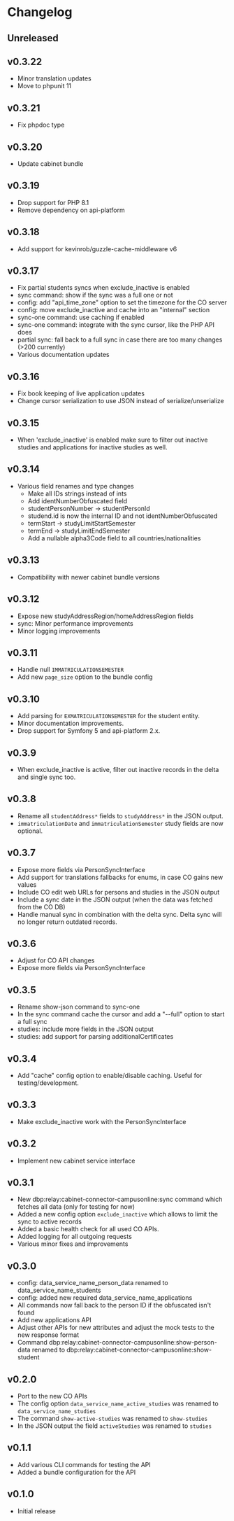 # Changelog

## Unreleased

## v0.3.22

- Minor translation updates
- Move to phpunit 11

## v0.3.21

- Fix phpdoc type

## v0.3.20

- Update cabinet bundle

## v0.3.19

- Drop support for PHP 8.1
- Remove dependency on api-platform

## v0.3.18

- Add support for kevinrob/guzzle-cache-middleware v6

## v0.3.17

- Fix partial students syncs when exclude_inactive is enabled
- sync command: show if the sync was a full one or not
- config: add "api_time_zone" option to set the timezone for the CO server
- config: move exclude_inactive and cache into an "internal" section
- sync-one command: use caching if enabled
- sync-one command: integrate with the sync cursor, like the PHP API does
- partial sync: fall back to a full sync in case there are too many changes (>200 currently)
- Various documentation updates

## v0.3.16

- Fix book keeping of live application updates
- Change cursor serialization to use JSON instead of serialize/unserialize

## v0.3.15

- When 'exclude_inactive' is enabled make sure to filter out inactive studies
  and applications for inactive studies as well.

## v0.3.14

- Various field renames and type changes
  - Make all IDs strings instead of ints
  - Add identNumberObfuscated field
  - studentPersonNumber -> studentPersonId
  - studend.id is now the internal ID and not identNumberObfuscated
  - termStart -> studyLimitStartSemester
  - termEnd -> studyLimitEndSemester
  - Add a nullable alpha3Code field to all countries/nationalities

## v0.3.13

- Compatibility with newer cabinet bundle versions

## v0.3.12

- Expose new studyAddressRegion/homeAddressRegion fields
- sync: Minor performance improvements
- Minor logging improvements

## v0.3.11

- Handle null `IMMATRICULATIONSEMESTER`
- Add new `page_size` option to the bundle config

## v0.3.10

- Add parsing for `EXMATRICULATIONSEMESTER` for the student entity.
- Minor documentation improvements.
- Drop support for Symfony 5 and api-platform 2.x.

## v0.3.9

- When exclude_inactive is active, filter out inactive records in the delta and single sync too.

## v0.3.8

- Rename all `studentAddress*` fields to `studyAddress*` in the JSON output.
- `immatriculationDate` and `immatriculationSemester` study fields are now optional.

## v0.3.7

- Expose more fields via PersonSyncInterface
- Add support for translations fallbacks for enums, in case CO gains new values
- Include CO edit web URLs for persons and studies in the JSON output
- Include a sync date in the JSON output (when the data was fetched from the CO DB)
- Handle manual sync in combination with the delta sync. Delta sync will no longer
  return outdated records.

## v0.3.6

- Adjust for CO API changes
- Expose more fields via PersonSyncInterface

## v0.3.5

- Rename show-json command to sync-one
- In the sync command cache the cursor and add a "--full" option to start a full sync
- studies: include more fields in the JSON output
- studies: add support for parsing additionalCertificates

## v0.3.4

- Add "cache" config option to enable/disable caching. Useful for testing/development.

## v0.3.3

- Make exclude_inactive work with the PersonSyncInterface

## v0.3.2

- Implement new cabinet service interface

## v0.3.1

- New dbp:relay:cabinet-connector-campusonline:sync command which fetches all data (only
  for testing for now)
- Added a new config option `exclude_inactive` which allows to limit the sync to active records
- Added a basic health check for all used CO APIs.
- Added logging for all outgoing requests
- Various minor fixes and improvements

## v0.3.0

- config: data_service_name_person_data renamed to data_service_name_students
- config: added new required data_service_name_applications
- All commands now fall back to the person ID if the obfuscated isn't found
- Add new applications API
- Adjust other APIs for new attributes and adjust the mock tests to the new response format
- Command dbp:relay:cabinet-connector-campusonline:show-person-data renamed to
  dbp:relay:cabinet-connector-campusonline:show-student

## v0.2.0

- Port to the new CO APIs
- The config option `data_service_name_active_studies` was renamed to `data_service_name_studies`
- The command `show-active-studies` was renamed to `show-studies`
- In the JSON output the field `activeStudies` was renamed to `studies`

## v0.1.1

- Add various CLI commands for testing the API
- Added a bundle configuration for the API

## v0.1.0

- Initial release
